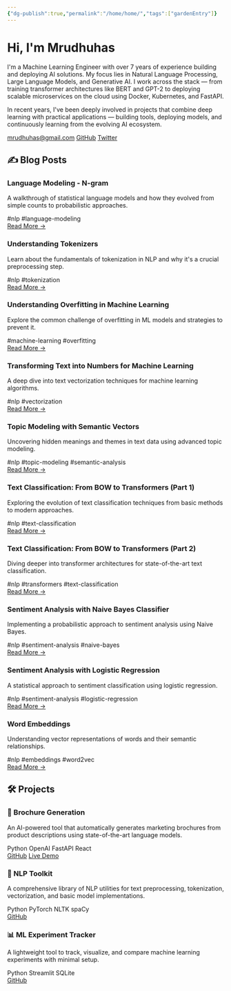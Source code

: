 ```yaml
---
{"dg-publish":true,"permalink":"/home/home/","tags":["gardenEntry"]}
---
```



<div class="profile-section">
  <h1>Hi, I'm Mrudhuhas</h1>
  <div class="bio">
    <p>I'm a Machine Learning Engineer with over 7 years of experience building and deploying AI solutions. My focus lies in Natural Language Processing, Large Language Models, and Generative AI. I work across the stack — from training transformer architectures like BERT and GPT-2 to deploying scalable microservices on the cloud using Docker, Kubernetes, and FastAPI.</p>
    <p>In recent years, I've been deeply involved in projects that combine deep learning with practical applications — building tools, deploying models, and continuously learning from the evolving AI ecosystem.</p>
  </div>
  <div class="contact-links">
    <a href="mailto:mrudhuhas@gmail.com"><i icon-name="fa-thin fa-envelope"></i> mrudhuhas@gmail.com</a>
    <a href="https://github.com/MrudhuhasM"><i icon-name="github"></i> GitHub</a>
    <a href="https://x.com/_mrudhu_"><i icon-name="fa-brands fa-x-twitter"></i> Twitter</a>
  </div>
</div>

<div class="section-heading">
  <h2 id="blog-posts">✍️ Blog Posts</h2>
</div>

<div class="blog-grid">

<div class="blog-card">
  <div class="blog-card-content">
    <h3>Language Modeling - N-gram</h3>
    <p class="description">A walkthrough of statistical language models and how they evolved from simple counts to probabilistic approaches.</p>
    <div class="tags">
      <span class="tag">#nlp</span>
      <span class="tag">#language-modeling</span>
    </div>
    <div class="read-more">
      <a href="/language-modeling-n-gram">Read More →</a>
    </div>
  </div>
</div>

<div class="blog-card">
  <div class="blog-card-content">
    <h3>Understanding Tokenizers</h3>
    <p class="description">Learn about the fundamentals of tokenization in NLP and why it's a crucial preprocessing step.</p>
    <div class="tags">
      <span class="tag">#nlp</span>
      <span class="tag">#tokenization</span>
    </div>
    <div class="read-more">
      <a href="/understanding-tokenizers">Read More →</a>
    </div>
  </div>
</div>

<div class="blog-card">
  <div class="blog-card-content">
    <h3>Understanding Overfitting in Machine Learning</h3>
    <p class="description">Explore the common challenge of overfitting in ML models and strategies to prevent it.</p>
    <div class="tags">
      <span class="tag">#machine-learning</span>
      <span class="tag">#overfitting</span>
    </div>
    <div class="read-more">
      <a href="/understanding-overfitting-in-machine-learning">Read More →</a>
    </div>
  </div>
</div>

<div class="blog-card">
  <div class="blog-card-content">
    <h3>Transforming Text into Numbers for Machine Learning</h3>
    <p class="description">A deep dive into text vectorization techniques for machine learning algorithms.</p>
    <div class="tags">
      <span class="tag">#nlp</span>
      <span class="tag">#vectorization</span>
    </div>
    <div class="read-more">
      <a href="/transforming-text-into-numbers-for-machine-learning">Read More →</a>
    </div>
  </div>
</div>

<div class="blog-card">
  <div class="blog-card-content">
    <h3>Topic Modeling with Semantic Vectors</h3>
    <p class="description">Uncovering hidden meanings and themes in text data using advanced topic modeling.</p>
    <div class="tags">
      <span class="tag">#nlp</span>
      <span class="tag">#topic-modeling</span>
      <span class="tag">#semantic-analysis</span>
    </div>
    <div class="read-more">
      <a href="/topic-modeling-with-semantic-vectors">Read More →</a>
    </div>
  </div>
</div>

<div class="blog-card">
  <div class="blog-card-content">
    <h3>Text Classification: From BOW to Transformers (Part 1)</h3>
    <p class="description">Exploring the evolution of text classification techniques from basic methods to modern approaches.</p>
    <div class="tags">
      <span class="tag">#nlp</span>
      <span class="tag">#text-classification</span>
    </div>
    <div class="read-more">
      <a href="/text-classification-from-bow-to-transformers-1">Read More →</a>
    </div>
  </div>
</div>

<div class="blog-card">
  <div class="blog-card-content">
    <h3>Text Classification: From BOW to Transformers (Part 2)</h3>
    <p class="description">Diving deeper into transformer architectures for state-of-the-art text classification.</p>
    <div class="tags">
      <span class="tag">#nlp</span>
      <span class="tag">#transformers</span>
      <span class="tag">#text-classification</span>
    </div>
    <div class="read-more">
      <a href="/text-classification-from-bow-to-transformers-2">Read More →</a>
    </div>
  </div>
</div>

<div class="blog-card">
  <div class="blog-card-content">
    <h3>Sentiment Analysis with Naive Bayes Classifier</h3>
    <p class="description">Implementing a probabilistic approach to sentiment analysis using Naive Bayes.</p>
    <div class="tags">
      <span class="tag">#nlp</span>
      <span class="tag">#sentiment-analysis</span>
      <span class="tag">#naive-bayes</span>
    </div>
    <div class="read-more">
      <a href="/sentiment-analysis-with-naive-bayes-classifier">Read More →</a>
    </div>
  </div>
</div>

<div class="blog-card">
  <div class="blog-card-content">
    <h3>Sentiment Analysis with Logistic Regression</h3>
    <p class="description">A statistical approach to sentiment classification using logistic regression.</p>
    <div class="tags">
      <span class="tag">#nlp</span>
      <span class="tag">#sentiment-analysis</span>
      <span class="tag">#logistic-regression</span>
    </div>
    <div class="read-more">
      <a href="/sentiment-analysis-with-logistic-regression">Read More →</a>
    </div>
  </div>
</div>

<div class="blog-card">
  <div class="blog-card-content">
    <h3>Word Embeddings</h3>
    <p class="description">Understanding vector representations of words and their semantic relationships.</p>
    <div class="tags">
      <span class="tag">#nlp</span>
      <span class="tag">#embeddings</span>
      <span class="tag">#word2vec</span>
    </div>
    <div class="read-more">
      <a href="/embeddings">Read More →</a>
    </div>
  </div>
</div>
</div>


<div class="section-heading">
  <h2 id="projects">🛠️ Projects</h2>
</div>

<div class="projects-grid">
  <div class="project-card">
    <h3><span class="emoji">🧾</span> Brochure Generation</h3>
    <p class="description">An AI-powered tool that automatically generates marketing brochures from product descriptions using state-of-the-art language models.</p>
    <div class="project-tech">
      <span class="tech-tag">Python</span>
      <span class="tech-tag">OpenAI</span>
      <span class="tech-tag">FastAPI</span>
      <span class="tech-tag">React</span>
    </div>
    <div class="project-links">
      <a href="https://github.com/MrudhuhasM/brochure-generation"><i icon-name="github"></i> GitHub</a>
      <a href="#"><i icon-name="external-link"></i> Live Demo</a>
    </div>
  </div>
  
  <div class="project-card">
    <h3><span class="emoji">🤖</span> NLP Toolkit</h3>
    <p class="description">A comprehensive library of NLP utilities for text preprocessing, tokenization, vectorization, and basic model implementations.</p>
    <div class="project-tech">
      <span class="tech-tag">Python</span>
      <span class="tech-tag">PyTorch</span>
      <span class="tech-tag">NLTK</span>
      <span class="tech-tag">spaCy</span>
    </div>
    <div class="project-links">
      <a href="#"><i icon-name="github"></i> GitHub</a>
    </div>
  </div>
  
  <div class="project-card">
    <h3><span class="emoji">📊</span> ML Experiment Tracker</h3>
    <p class="description">A lightweight tool to track, visualize, and compare machine learning experiments with minimal setup.</p>
    <div class="project-tech">
      <span class="tech-tag">Python</span>
      <span class="tech-tag">Streamlit</span>
      <span class="tech-tag">SQLite</span>
    </div>
    <div class="project-links">
      <a href="#"><i icon-name="github"></i> GitHub</a>
    </div>
  </div>
</div>

